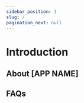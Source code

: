 ```yaml
---
sidebar_position: 1
slug: /
pagination_next: null
---
```


# Introduction

## About [APP NAME]

## FAQs